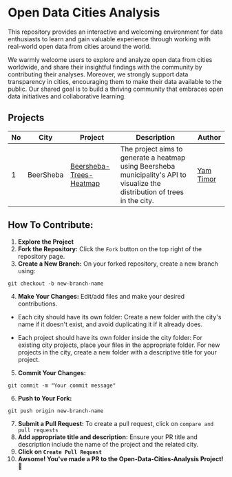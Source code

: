 # Open Data Cities Analysis
This repository provides an interactive and welcoming environment for data enthusiasts to learn and gain valuable experience through working with real-world open data from cities around the world.

We warmly welcome users to explore and analyze open data from cities worldwide, and share their insightful findings with the community by contributing their analyses. Moreover, we strongly support data transparency in cities, encouraging them to make their data available to the public. Our shared goal is to build a thriving community that embraces open data initiatives and collaborative learning.

## Projects
| No  | City       | Project                 | Description                                                                  | Author     |
| --- | ---------- | ----------------------- | ---------------------------------------------------------------------------- | ---------- |
| 1   | BeerSheba  | [Beersheba-Trees-Heatmap](https://github.com/yamtimor/Open-Data-Cities-Analysis/tree/main/BeerSheba/Beersheba-Trees-Heatmap) | The project aims to generate a heatmap using Beersheba municipality's API to visualize the distribution of trees in the city. | [Yam Timor](https://github.com/yamtimor) |

## How To Contribute:


1. **Explore the Project**
2. **Fork the Repository:** Click the `Fork` button on the top right of the repository page.
3. **Create a New Branch:** On your forked repository, create a new branch using:
```
git checkout -b new-branch-name
```

4. **Make Your Changes:** Edit/add files and make your desired contributions.

- Each city should have its own folder: Create a new folder with the city's name if it doesn't exist, and avoid duplicating it if it already does.

- Each project should have its own folder inside the city folder: For existing city projects, place your files in the appropriate folder. For new projects in the city, create a new folder with a descriptive title for your project.

5. **Commit Your Changes:**
```
git commit -m "Your commit message"
```
6. **Push to Your Fork:**
```
git push origin new-branch-name
```
7. **Submit a Pull Request:** To create a pull request, click on `compare and pull requests`
8. **Add appropriate title and description:** Ensure your PR title and description include the name of the project and the related city.
9. **Click on `Create Pull Request`**
10. **Awsome! You've made a PR to the Open-Data-Cities-Analysis Project! 🚀**